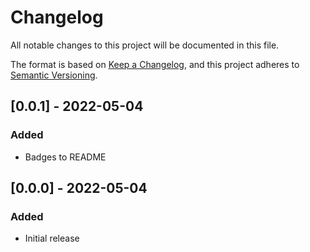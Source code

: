 # Changelog
All notable changes to this project will be documented in this file.

The format is based on [Keep a Changelog](https://keepachangelog.com/en/1.0.0/), and this project adheres to
[Semantic Versioning](https://semver.org/spec/v2.0.0.html).

## [0.0.1] - 2022-05-04
### Added
- Badges to README

## [0.0.0] - 2022-05-04
### Added
- Initial release
